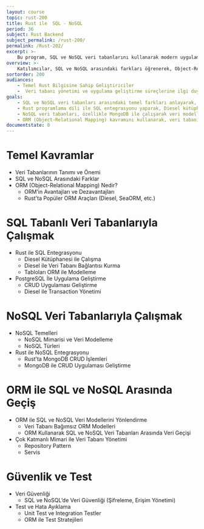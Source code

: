 ```yaml
---
layout: course
topic: rust-200
title: Rust ile  SQL - NoSQL
period: 36
subject: Rust Backend
subject_permalink: /rust-200/
permalink: /Rust-202/
excerpt: >- 
    Bu program, SQL ve NoSQL veri tabanlarını kullanarak modern uygulamalar geliştirmek isteyen Rust geliştiricileri için kapsamlı bir yol haritası sunuyor. ORM kullanımıyla , veri tabanı bağımsız bir yaklaşım benimsenerek esnek ve sürdürülebilir çözümler oluşturulabilecek.
overview: >-
    Katılımcılar, SQL ve NoSQL arasındaki farkları öğrenerek, Object-Relational Mapping (ORM) kavramını ve Rust’ta popüler ORM araçlarını (Diesel, SeaORM gibi) keşfedeceklerdir.Rust ile SQL entegrasyonu üzerinde durulacak ve PostgreSQL kullanarak CRUD uygulamaları geliştirilecektir. NoSQL temelleri ve MongoDB entegrasyonu ile katılımcılar, modern veri yönetimi tekniklerini uygulamalı olarak öğrenme imkanı bulacaklardır. Ayrıca, ORM kullanarak SQL ve NoSQL veri tabanları arasında veri geçişi yapmayı, veri güvenliğini sağlamak için gerekli önlemleri almayı ve test stratejilerini uygulamayı öğreneceklerdir. Bu kurs, katılımcıların veri tabanı programlama konusundaki bilgi ve becerilerini geliştirmeyi hedeflemektedir.
sortorder: 200
audiances:
    - Temel Rust Bilgisine Sahip Geliştiriciler
    -  Veri tabanı yönetimi ve uygulama geliştirme süreçlerine ilgi duyan, özellikle SQL ve NoSQL sistemlerini öğrenmek isteyenler.
goals:
    - SQL ve NoSQL veri tabanları arasındaki temel farkları anlayarak, her iki tür veri tabanının kullanım senaryolarını belirleyebilecek.
    - Rust programlama dili ile SQL entegrasyonu yaparak, Diesel kütüphanesi aracılığıyla CRUD uygulamaları geliştirebilecek.
    - NoSQL veri tabanları, özellikle MongoDB ile çalışarak veri modelleme ve yönetimi konularında pratik bilgi edinecek.
    - ORM (Object-Relational Mapping) kavramını kullanarak, veri tabanı bağımsız veri modelleri oluşturmak ve veri güvenliğini sağlamak için gerekli önlemleri alabilecek.
documentstate: 0
---
```


# Temel Kavramlar
   - Veri Tabanlarının Tanımı ve Önemi
   - SQL ve NoSQL Arasındaki Farklar
   - ORM (Object-Relational Mapping) Nedir?
     -  ORM’in Avantajları ve Dezavantajları
     -  Rust'ta Popüler ORM Araçları (Diesel, SeaORM, etc.)

# SQL Tabanlı Veri Tabanlarıyla Çalışmak
   - Rust ile SQL Entegrasyonu
      - Diesel Kütüphanesi ile Çalışma
      - Diesel ile Veri Tabanı Bağlantısı Kurma
      - Tabloları ORM ile Modelleme
   - PostgreSQL İle Uygulama Geliştirme
      - CRUD Uygulaması Geliştirme
      - Diesel ile Transaction Yönetimi

# NoSQL Veri Tabanlarıyla Çalışmak
   - NoSQL Temelleri
      - NoSQL Mimarisi ve Veri Modelleme
      - NoSQL Türleri
   - Rust ile NoSQL Entegrasyonu
      - Rust’ta MongoDB CRUD İşlemleri
      - MongoDB ile CRUD Uygulaması Geliştirme

# ORM ile SQL ve NoSQL Arasında Geçiş
   - ORM ile SQL ve NoSQL Veri Modellerini Yönlendirme
      - Veri Tabanı Bağımsız ORM Modelleri
      - ORM Kullanarak SQL ve NoSQL Veri Tabanları Arasında Veri Geçişi
   - Çok Katmanlı Mimari ile Veri Tabanı Yönetimi
      - Repository Pattern
      - Servis 

# Güvenlik ve Test
   - Veri Güvenliği
      - SQL ve NoSQL’de Veri Güvenliği (Şifreleme, Erişim Yönetimi)
   - Test ve Hata Ayıklama
      - Unit Test ve Integration Testler
      - ORM ile Test Stratejileri

